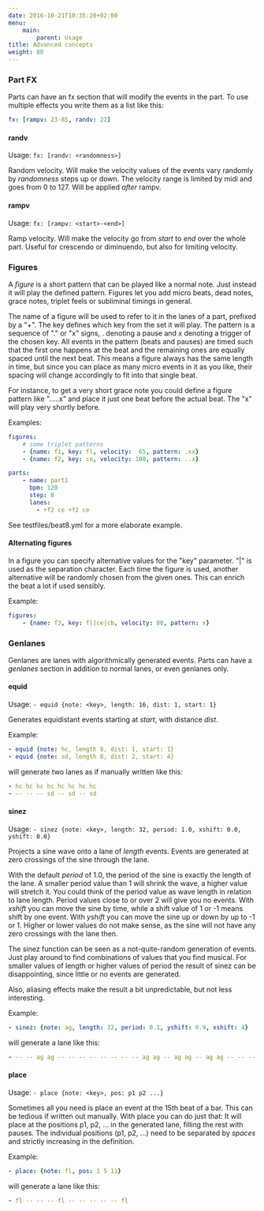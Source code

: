 ```yaml
---
date: 2016-10-21T10:35:20+02:00
menu:
    main:
        parent: Usage
title: Advanced concepts
weight: 80
---
```


### Part FX

Parts can have an fx section that will modify the events in the part. To use
multiple effects you write them as a list like this:

```yaml
fx: [rampv: 23-85, randv: 22]
```

#### randv

Usage: `fx: [randv: <randomness>]`

Random velocity. Will make the velocity values of the events vary randomly by
_randomness_ steps up or down. The velocity range is limited by midi and goes
from 0 to 127. Will be applied _after_ rampv.

#### rampv

Usage: `fx: [rampv: <start>-<end>]`

Ramp velocity. Will make the velocity go from _start_ to _end_ over the whole
part. Useful for crescendo or diminuendo, but also for limiting velocity.


### Figures

A _figure_ is a short pattern that can be played like a normal note. Just
instead it will play the defined pattern. Figures let you add micro beats,
dead notes, grace notes, triplet feels or subliminal timings in general.

The name of a figure will be used to refer to it in the lanes of a part,
prefixed by a "+". The key defines which key from the set it will play.
The pattern is a sequence of "." or "x" signs, . denoting a pause and x
denoting a trigger of the chosen key. All events in the pattern (beats and
pauses) are timed such that the first one happens at the beat and the remaining
ones are equally spaced until the next beat. This means a figure always has the
same length in time, but since you can place as many micro events in it as you
like, their spacing will change accordingly to fit into that single beat.

For instance, to get a very short grace note you could define a figure pattern
like ".....x" and place it just one beat before the actual beat. The "x" will
play very shortly before.

Examples:

```yaml
figures:
    # some triplet patterns
    - {name: f1, key: fl, velocity:  65, pattern: .xx}
    - {name: f2, key: ce, velocity: 100, pattern: ..x}

parts:
    - name: part1
      bpm: 120
      step: 8
      lanes:
        - +f2 ce +f2 ce
```

See testfiles/beat8.yml for a more elaborate example.

#### Alternating figures

In a figure you can specify alternative values for the "key" parameter. "|" is
used as the separation character. Each time the figure is used, another
alternative will be randomly chosen from the given ones. This can enrich the
beat a lot if used sensibly.

Example:

```yaml
figures:
    - {name: f3, key: fl|ce|cb, velocity: 80, pattern: x}
```

### Genlanes

Genlanes are lanes with algorithmically generated events. Parts can have a
_genlanes_ section in addition to normal lanes, or even genlanes only.

#### equid

Usage: `- equid {note: <key>, length: 16, dist: 1, start: 1}`

Generates equidistant events starting at _start_, with distance _dist_.

Example:

```yaml
- equid {note: hc, length 8, dist: 1, start: 1}
- equid {note: sd, length 8, dist: 2, start: 4}
```

will generate two lanes as if manually written like this:

```yaml
- hc hc hc hc hc hc hc hc
- -- -- -- sd -- sd -- sd
```

#### sinez

Usage: `- sinez {note: <key>, length: 32, period: 1.0, xshift: 0.0, yshift: 0.0}`

Projects a sine wave onto a lane of _length_ events. Events are generated at
zero crossings of the sine through the lane.

With the default _period_ of 1.0, the period of the sine is exactly the length
of the lane. A smaller period value than 1 will shrink the wave, a higher value
will stretch it. You could think of the period value as wave length in relation
to lane length. Period values close to or over 2 will give you no events. With
_xshift_ you can move the sine by time, while a shift value of 1 or -1 means
shift by one event. With _yshift_ you can move the sine up or down by up to -1
or 1. Higher or lower values do not make sense, as the sine will not have any
zero crossings with the lane then.

The sinez function can be seen as a not-quite-random generation of events. Just
play around to find combinations of values that you find musical. For smaller
values of length or higher values of period the result of sinez can be
disappointing, since little or no events are generated.

Also, aliasing effects make the result a bit unpredictable, but not less
interesting.

Example:

```yaml
- sinez: {note: ag, length: 32, period: 0.1, yshift: 0.9, xshift: 4}
```

will generate a lane like this:
```yaml
- -- -- ag ag -- -- -- -- -- -- -- -- ag ag -- ag ag -- ag ag -- -- -- -- -- -- -- -- ag ag -- ag
```

#### place

Usage: `- place {note: <key>, pos: p1 p2 ...}`

Sometimes all you need is place an event at the 15th beat of a bar. This can be
tedious if written out manually. With place you can do just that: It will place
<key> at the positions p1, p2, ... in the generated lane, filling the rest with
pauses. The individual positions (p1, p2, ...) need to be separated by _spaces_
and strictly increasing in the definition.

Example:

```yaml
- place: {note: fl, pos: 1 5 11}
```

will generate a lane like this:
```yaml
- fl -- -- -- fl -- -- -- -- -- fl
```
